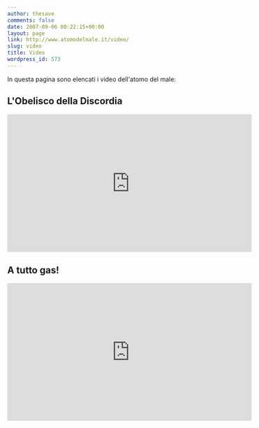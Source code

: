 ```yaml
---
author: thesave
comments: false
date: 2007-09-06 00:22:15+00:00
layout: page
link: http://www.atomodelmale.it/video/
slug: video
title: Video
wordpress_id: 573
---
```


In questa pagina sono elencati i video dell'atomo del male:

    
## L'Obelisco della Discordia


<iframe width="560" height="315" src="https://www.youtube.com/embed/fzJWA024YnQ?ecver=1" frameborder="0" allow="autoplay; encrypted-media" allowfullscreen></iframe>

    
## A tutto gas!

<iframe width="560" height="315" src="https://www.youtube.com/embed/fckyPNej5LU?ecver=1" frameborder="0" allow="autoplay; encrypted-media" allowfullscreen></iframe>

